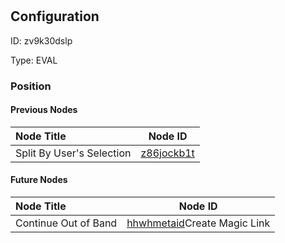 # <nil>
## Configuration
ID:  zv9k30dslp

Type: EVAL 








### Position

#### Previous Nodes
| Node Title | Node ID |
| :------------- | ------------ |
| Split By User&#39;s Selection  | [z86jockb1t](./z86jockb1t.md) | 
 
 #### Future Nodes
| Node Title | Node ID |
| :------------- | ------------ |
| Continue Out of Band |[hhwhmetaid](./hhwhmetaid.md)Create Magic Link |[zsk0ny89ud](./zsk0ny89ud.md) | 